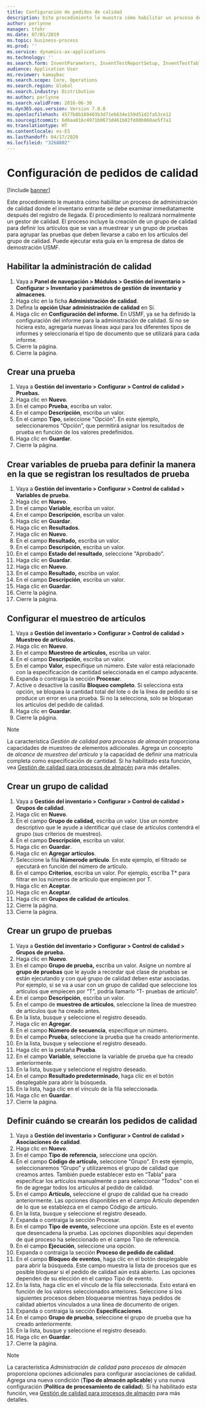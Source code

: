 ```yaml
---
title: Configuración de pedidos de calidad
description: Este procedimiento le muestra cómo habilitar un proceso de administración de calidad donde el inventario entrante se debe examinar inmediatamente después del registro de llegada.
author: perlynne
manager: tfehr
ms.date: 07/01/2019
ms.topic: business-process
ms.prod: ''
ms.service: dynamics-ax-applications
ms.technology: ''
ms.search.form: InventParameters, InventTestReportSetup, InventTestTable, DefaultDashboard, InventTestVariable, InventTestVariableOutcome, InventItemSampling, InventTestQualityGroup, InventTestItemQualityGroupAdd, SysQueryForm, InventTestItemQualityGroup, InventTestGroup, InventTestAssociationTable
audience: Application User
ms.reviewer: kamaybac
ms.search.scope: Core, Operations
ms.search.region: Global
ms.search.industry: Distribution
ms.author: perlynne
ms.search.validFrom: 2016-06-30
ms.dyn365.ops.version: Version 7.0.0
ms.openlocfilehash: 4577b8b189403b3d71eb634e159d51d2fa53ce12
ms.sourcegitcommit: 6d6aa016c4971b0673d461b82fd80b060ae5f7a1
ms.translationtype: HT
ms.contentlocale: es-ES
ms.lasthandoff: 04/17/2020
ms.locfileid: "3268802"
---
```

# <a name="set-up-quality-orders"></a>Configuración de pedidos de calidad

[!include [banner](../../includes/banner.md)]

Este procedimiento le muestra cómo habilitar un proceso de administración de calidad donde el inventario entrante se debe examinar inmediatamente después del registro de llegada. El procedimiento lo realizará normalmente un gestor de calidad. El proceso incluye la creación de un grupo de calidad para definir los artículos que se van a muestrear y un grupo de pruebas para agrupar las pruebas que deben llevarse a cabo en los artículos del grupo de calidad. Puede ejecutar esta guía en la empresa de datos de demostración USMF.


## <a name="enable-quality-management"></a>Habilitar la administración de calidad
1. Vaya a **Panel de navegación > Módulos > Gestión del inventario > Configurar > Inventario y parámetros de gestión de inventario y almacenes**.
2. Haga clic en la ficha **Administración de calidad**.
3. Defina la **opción Usar administración de calidad** en Sí.
4. Haga clic en **Configuración del informe.** En USMF, ya se ha definido la configuración del informe para la administración de calidad. Si no se hiciera esto, agregaría nuevas líneas aquí para los diferentes tipos de informes y seleccionaría el tipo de documento que se utilizará para cada informe.  
5. Cierre la página.
6. Cierre la página.

## <a name="create-a-test"></a>Crear una prueba
1. Vaya a **Gestión del inventario > Configurar > Control de calidad > Pruebas.**
2. Haga clic en **Nuevo**.
3. En el campo **Prueba**, escriba un valor.
4. En el campo **Descripción**, escriba un valor.
5. En el campo **Tipo**, seleccione "Opción". En este ejemplo, seleccionaremos “Opción”, que permitirá asignar los resultados de prueba en función de los valores predefinidos.  
6. Haga clic en **Guardar**.
7. Cierre la página.

## <a name="create-test-variables-to-define-the-way-test-results-are-recorded"></a>Crear variables de prueba para definir la manera en la que se registran los resultados de prueba
1. Vaya a **Gestión del inventario > Configurar > Control de calidad > Variables de prueba**.
2. Haga clic en **Nuevo**.
3. En el campo **Variable**, escriba un valor.
4. En el campo **Descripción**, escriba un valor.
5. Haga clic en **Guardar**.
6. Haga clic en **Resultados**.
7. Haga clic en **Nuevo**.
8. En el campo **Resultado,** escriba un valor.
9. En el campo **Descripción**, escriba un valor.
10. En el campo **Estado del resultado**, seleccione "Aprobado".
11. Haga clic en **Guardar**.
12. Haga clic en **Nuevo**.
13. En el campo **Resultado,** escriba un valor.
14. En el campo **Descripción**, escriba un valor.
15. Haga clic en **Guardar**.
16. Cierre la página.
17. Cierre la página.

## <a name="set-up-item-sampling"></a>Configurar el muestreo de artículos
1. Vaya a **Gestión del inventario > Configurar > Control de calidad > Muestreo de artículos.**
2. Haga clic en **Nuevo**.
3. En el campo **Muestreo de artículos,** escriba un valor.
4. En el campo **Descripción**, escriba un valor.
5. En el campo **Valor,** especifique un número. Este valor está relacionado con la especificación de cantidad seleccionada en el campo adyacente.  
6. Expanda o contraiga la sección **Procesar**.
7. Active o desactive la casilla **Bloqueo completo**. Si selecciona esta opción, se bloquea la cantidad total del lote o de la línea de pedido si se produce un error en una prueba. Si no la selecciona, solo se bloquean los artículos del pedido de calidad.  
8. Haga clic en **Guardar**.
9. Cierre la página.

> [!NOTE]
> La característica *Gestión de calidad para procesos de almacén* proporciona capacidades de muestreo de elementos adicionales. Agrega un concepto de *alcance de muestreo del artículo* y la capacidad de definir una matrícula completa como especificación de cantidad. Si ha habilitado esta función, vea [Gestión de calidad para procesos de almacén](../quality-management-for-warehouses-processes.md) para más detalles.

## <a name="create-a-quality-group"></a>Crear un grupo de calidad
1. Vaya a **Gestión del inventario > Configurar > Control de calidad > Grupos de calidad**.
2. Haga clic en **Nuevo**.
3. En el campo **Grupo de calidad,** escriba un valor. Use un nombre descriptivo que le ayude a identificar qué clase de artículos contendrá el grupo (sus criterios de muestreo).  
4. En el campo **Descripción**, escriba un valor.
5. Haga clic en **Guardar**.
6. Haga clic en **Agregar artículos**.
7. Seleccione la fila **Númerode artículo**. En este ejemplo, el filtrado se ejecutará en función del número de artículo.  
8. En el campo **Criterios**, escriba un valor. Por ejemplo, escriba T* para filtrar en los números de artículo que empiecen por T.  
9. Haga clic en **Aceptar**.
10. Haga clic en **Aceptar**.
11. Haga clic en **Grupos de calidad de artículos**.
12. Cierre la página.
13. Cierre la página.

## <a name="create-a-test-group"></a>Crear un grupo de pruebas
1. Vaya a **Gestión del inventario > Configurar > Control de calidad > Grupos de prueba.**
2. Haga clic en **Nuevo**.
3. En el campo **Grupo de prueba,** escriba un valor. Asigne un nombre al **grupo de pruebas** que le ayude a recordar qué clase de pruebas se están ejecutando y con qué grupo de calidad deben estar asociadas. Por ejemplo, si se va a usar con un grupo de calidad que seleccione los artículos que empiecen por “T”, podría llamarlo “T- pruebas de artículo”.  
4. En el campo **Descripción**, escriba un valor.
5. En el campo de **muestreo de artículos**, seleccione la línea de muestreo de artículos que ha creado antes.
6. En la lista, busque y seleccione el registro deseado.
7. Haga clic en **Agregar**.
8. En el campo **Número de secuencia**, especifique un número.
9. En el campo **Prueba**, seleccione la prueba que ha creado anteriormente.
10. En la lista, busque y seleccione el registro deseado.
11. Haga clic en la pestaña **Prueba**.
12. En el campo **Variable**, seleccione la variable de prueba que ha creado anteriormente.
13. En la lista, busque y seleccione el registro deseado.
14. En el campo **Resultado predeterminado**, haga clic en el botón desplegable para abrir la búsqueda.
15. En la lista, haga clic en el vínculo de la fila seleccionada.
16. Haga clic en **Guardar**.
17. Cierre la página.

## <a name="define-when-quality-orders-will-be-created"></a>Definir cuándo se crearán los pedidos de calidad
1. Vaya a **Gestión del inventario > Configurar > Control de calidad > Asociaciones de calidad**.
2. Haga clic en **Nuevo**.
3. En el campo **Tipo de referencia,** seleccione una opción.
4. En el campo **Código de artículo,** seleccione "Grupo". En este ejemplo, seleccionaremos “Grupo” y utilizaremos el grupo de calidad que creamos antes. También puede establecer esto en “Tabla” para especificar los artículos manualmente o para seleccionar “Todos” con el fin de agregar todos los artículos al pedido de calidad.  
5. En el campo **Artículo,** seleccione el grupo de calidad que ha creado anteriormente. Las opciones disponibles en el campo Artículo dependen de lo que se establezca en el campo Código de artículo.  
6. En la lista, busque y seleccione el registro deseado.
7. Expanda o contraiga la sección Procesar.
8. En el campo **Tipo de evento,** seleccione una opción. Este es el evento que desencadena la prueba. Las opciones disponibles aquí dependen de qué proceso ha seleccionado en el campo Tipo de referencia.  
9. En el campo **Ejecución**, seleccione una opción.
10. Expanda o contraiga la sección **Proceso de pedido de calidad**.
11. En el campo **Bloqueo de eventos**, haga clic en el botón desplegable para abrir la búsqueda. Este campo muestra la lista de procesos que es posible bloquear si el pedido de calidad aún está abierto. Las opciones dependen de su elección en el campo Tipo de evento.  
12. En la lista, haga clic en el vínculo de la fila seleccionada. Esto estará en función de los valores seleccionados anteriores. Seleccione si los siguientes procesos deben bloquearse mientras haya pedidos de calidad abiertos vinculados a una línea de documento de origen.  
13. Expanda o contraiga la sección **Especificaciones**.
14. En el campo **Grupo de prueba**, seleccione el grupo de prueba que ha creado anteriormente.
15. En la lista, busque y seleccione el registro deseado.
16. Haga clic en **Guardar**.
17. Cierre la página.

> [!NOTE]
> La característica *Administración de calidad para procesos de almacén* proporciona opciones adicionales para configurar asociaciones de calidad. Agrega una nueva condición (**Tipo de almacén aplicable**) y una nueva configuración (**Política de procesamiento de calidad**). Si ha habilitado esta función, vea [Gestión de calidad para procesos de almacén](../quality-management-for-warehouses-processes.md) para más detalles.